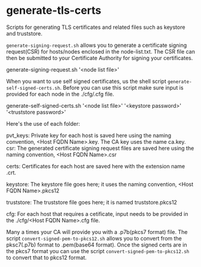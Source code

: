 # generate-tls-certs
Scripts for generating TLS certificates and related files such as keystore and truststore.


`generate-signing-request.sh` allows you to generate a certificate signing request(CSR) for hosts/nodes enclosed in the node-list.txt. The CSR file can then be submitted to your Certificate Authority for signing your certificates.

generate-signing-request.sh '\<node list file\>'

When you want to use self signed certificates, us the shell script `generate-self-signed-certs.sh`. Before you can use this script make sure input is provided for each node in the ./cfg/<Host FQDN Name>.cfg file.

generate-self-signed-certs.sh '\<node list file\>' '\<keystore password\>' '\<truststore password\>'

Here's the use of each folder:

pvt_keys: Private key for each host is saved here using the naming convention, \<Host FQDN Name\>.key. The CA key uses the name ca.key.
csr: The generated certificate signing request files are saved here using the naming convention, \<Host FQDN Name\>.csr

certs: Certificates for each host are saved here with the extension name .crt.

keystore: The keystore file goes here; it uses the naming convention, \<Host FQDN Name\>.pkcs12

truststore: The truststore file goes here; it is named truststore.pkcs12

cfg: For each host that requires a cetificate, input needs to be provided in the ./cfg/\<Host FQDN Name\>.cfg file.

Many a times your CA will provide you with a .p7b(pkcs7 format) file. The script `convert-signed-pem-to-pkcs12.sh` allows you to convert from the pksc7(.p7b) format to .pem(base64 format). Once the signed certs are in the pkcs7 format you can use the script `convert-signed-pem-to-pkcs12.sh` to convert that to pkcs12 format.











